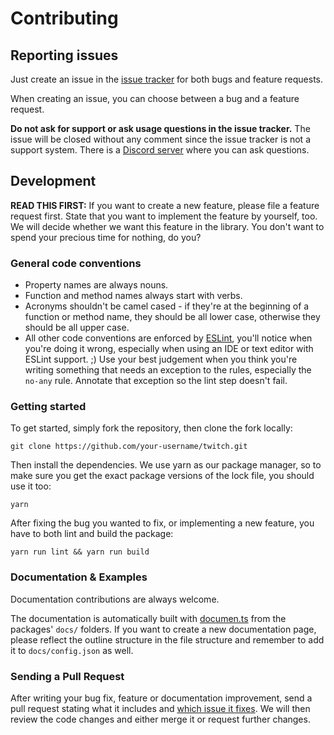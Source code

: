 # Contributing

## Reporting issues

Just create an issue in the [issue tracker](https://github.com/d-fischer/twitch/issues) for both bugs and feature requests.

When creating an issue, you can choose between a bug and a feature request.

**Do not ask for support or ask usage questions in the issue tracker.**
The issue will be closed without any comment since the issue tracker is not a support system.
There is a [Discord server](https://discord.gg/b9ZqMfz) where you can ask questions.

## Development

**READ THIS FIRST:** If you want to create a new feature, please file a feature request first. State that you want to implement the feature by yourself, too.
We will decide whether we want this feature in the library. You don't want to spend your precious time for nothing, do you?

### General code conventions

- Property names are always nouns.
- Function and method names always start with verbs.
- Acronyms shouldn't be camel cased - if they're at the beginning of a function or method name, they should be all lower case, otherwise they should be all upper case.
- All other code conventions are enforced by [ESLint](https://github.com/eslint/eslint), you'll notice when you're doing it wrong,
  especially when using an IDE or text editor with ESLint support. ;)
  Use your best judgement when you think you're writing something that needs an exception to the rules, especially the `no-any` rule. Annotate that exception so the lint step doesn't fail.

### Getting started

To get started, simply fork the repository, then clone the fork locally:

	git clone https://github.com/your-username/twitch.git

Then install the dependencies. We use yarn as our package manager, so to make sure you get the exact package versions of the lock file, you should use it too:

	yarn

After fixing the bug you wanted to fix, or implementing a new feature, you have to both lint and build the package:

	yarn run lint && yarn run build

### Documentation & Examples

Documentation contributions are always welcome.

The documentation is automatically built with [documen.ts](https://github.com/d-fischer/documen.ts) from the packages' `docs/` folders.
If you want to create a new documentation page, please reflect the outline structure in the file structure and remember to add it to `docs/config.json` as well.

### Sending a Pull Request

After writing your bug fix, feature or documentation improvement, send a pull request stating what it includes
and [which issue it fixes](https://help.github.com/articles/closing-issues-using-keywords/).
We will then review the code changes and either merge it or request further changes.
